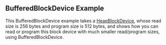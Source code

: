## BufferedBlockDevice Example

This BufferedBlockDevice example takes a [HeapBlockDevice](https://os.mbed.com/docs/latest/apis/bufferedblockdevice.html), whose read size is 256 bytes and program size is 512 bytes, and shows how you can read or program this block device with much smaller read/program sizes, using BufferedBlockDevice.
